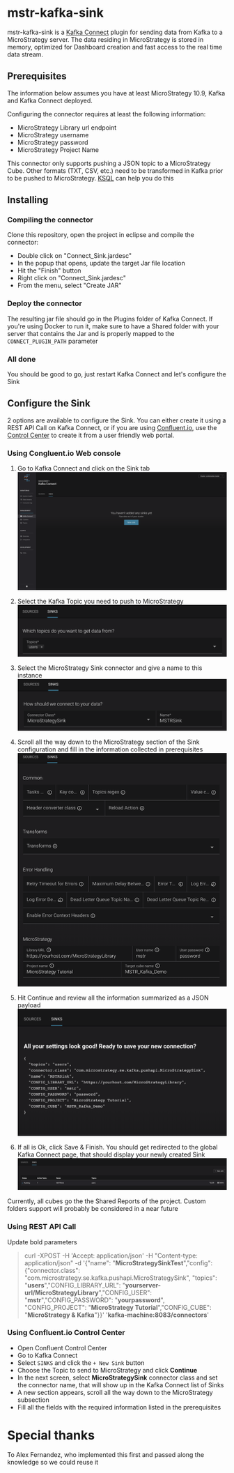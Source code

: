 # mstr-kafka-sink
mstr-kafka-sink is a [Kafka Connect](http://kafka.apache.org/documentation.html#connect) plugin for sending data from Kafka to a MicroStrategy server.
The data residing in MicroStrategy is stored in memory, optimized for Dashboard creation and fast access to the real time data stream.

## Prerequisites
The information below assumes you have at least MicroStrategy 10.9, Kafka and Kafka Connect deployed.

Configuring the connector requires at least the following information:
* MicroStrategy Library url endpoint
* MicroStrategy username
* MicroStrategy password
* MicroStrategy Project Name

This connector only supports pushing a JSON topic to a MicroStrategy Cube. Other formats (TXT, CSV, etc.) need to be transformed in Kafka prior to be pushed to MicroStrategy. [KSQL](https://www.confluent.io/product/ksql/) can help you do this

## Installing
### Compiling the connector
Clone this repository, open the project in eclipse and compile the connector:
* Double click on "Connect_Sink.jardesc"
* In the popup that opens, update the target Jar file location
* Hit the "Finish" button
* Right click on "Connect_Sink.jardesc"
* From the menu, select "Create JAR"

### Deploy the connector
The resulting jar file should go in the Plugins folder of Kafka Connect.
If you're using Docker to run it, make sure to have a Shared folder with your server that contains the Jar and is properly mapped to the ```CONNECT_PLUGIN_PATH``` parameter

### All done
You should be good to go, just restart Kafka Connect and let's configure the Sink

## Configure the Sink
2 options are available to configure the Sink. You can either create it using a REST API Call on Kafka Connect, or if you are using [Confluent.io](http://confluent.io/), use the [Control Center](https://www.confluent.io/confluent-control-center/) to create it from a user friendly web portal.

### Using Congluent.io Web console
1. Go to Kafka Connect and click on the Sink tab
![1_new_sink](https://github.com/hchadeisson/mstr-kafka-sink/blob/master/ReadMeScreenshots/1_new_sink.png)

2. Select the Kafka Topic you need to push to MicroStrategy
![2_select_topic](https://github.com/hchadeisson/mstr-kafka-sink/blob/master/ReadMeScreenshots/2_select_topic.png)

3. Select the MicroStrategy Sink connector and give a name to this instance
![3_select_sink](https://github.com/hchadeisson/mstr-kafka-sink/blob/master/ReadMeScreenshots/3_select_sink.png)

4. Scroll all the way down to the MicroStrategy section of the Sink configuration and fill in the information collected in prerequisites
![4_configure_sink](https://github.com/hchadeisson/mstr-kafka-sink/blob/master/ReadMeScreenshots/4_configure_sink.png)

5. Hit Continue and review all the information summarized as a JSON payload
![5_validate_sink](https://github.com/hchadeisson/mstr-kafka-sink/blob/master/ReadMeScreenshots/5_validate_sink.png)

6. If all is Ok, click Save & Finish. You should get redirected to the global Kafka Connect page, that should display your newly created Sink
![6_saved_sink](https://github.com/hchadeisson/mstr-kafka-sink/blob/master/ReadMeScreenshots/6_saved_sink.png)

Currently, all cubes go the the Shared Reports of the project. Custom folders support will probably be considered in a near future

### Using REST API Call
Update bold parameters

> curl -XPOST -H 'Accept: application/json' -H "Content-type: application/json" -d '{"name": "**MicroStrategySinkTest**","config": {"connector.class": "com.microstrategy.se.kafka.pushapi.MicroStrategySink", "topics": "**users**","CONFIG_LIBRARY_URL": "**yourserver-url/MicroStrategyLibrary**","CONFIG_USER": "**mstr**","CONFIG_PASSWORD": "**yourpassword**", "CONFIG_PROJECT": "**MicroStrategy Tutorial**","CONFIG_CUBE": "**MicroStrategy & Kafka**"}}' '**kafka-machine:8083/connectors**'

### Using Confluent.io Control Center
* Open Confluent Control Center
* Go to Kafka Connect
* Select `SINKS` and click the `+ New Sink` button
* Choose the Topic to send to MicroStrategy and click **Continue**
* In the next screen, select **MicroStrategySink** connector class and set the connector name, that will show up in the Kafka Connect list of Sinks
* A new section appears, scroll all the way down to the MicroStrategy subsection
* Fill all the fields with the required information listed in the prerequisites

# Special thanks
To Alex Fernandez, who implemented this first and passed along the knowledge so we could reuse it
